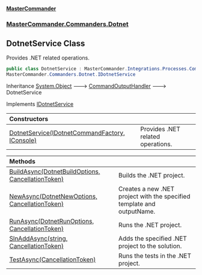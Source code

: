 #### [MasterCommander](MasterCommander.md 'MasterCommander')
### [MasterCommander.Commanders.Dotnet](MasterCommander.md#MasterCommander.Commanders.Dotnet 'MasterCommander.Commanders.Dotnet')

## DotnetService Class

Provides .NET related operations.

```csharp
public class DotnetService : MasterCommander.Integrations.Processes.CommandOutputHandler,
MasterCommander.Commanders.Dotnet.IDotnetService
```

Inheritance [System.Object](https://docs.microsoft.com/en-us/dotnet/api/System.Object 'System.Object') &#129106; [CommandOutputHandler](CommandOutputHandler.md 'MasterCommander.Integrations.Processes.CommandOutputHandler') &#129106; DotnetService

Implements [IDotnetService](IDotnetService.md 'MasterCommander.Commanders.Dotnet.IDotnetService')

| Constructors | |
| :--- | :--- |
| [DotnetService(IDotnetCommandFactory, IConsole)](DotnetService.DotnetService(IDotnetCommandFactory,IConsole).md 'MasterCommander.Commanders.Dotnet.DotnetService.DotnetService(MasterCommander.Commanders.Dotnet.IDotnetCommandFactory, MasterCommander.Core.Display.IConsole)') | Provides .NET related operations. |

| Methods | |
| :--- | :--- |
| [BuildAsync(DotnetBuildOptions, CancellationToken)](DotnetService.BuildAsync(DotnetBuildOptions,CancellationToken).md 'MasterCommander.Commanders.Dotnet.DotnetService.BuildAsync(MasterCommander.Commanders.Dotnet.CmdBuild.DotnetBuildOptions, System.Threading.CancellationToken)') | Builds the .NET project. |
| [NewAsync(DotnetNewOptions, CancellationToken)](DotnetService.NewAsync(DotnetNewOptions,CancellationToken).md 'MasterCommander.Commanders.Dotnet.DotnetService.NewAsync(MasterCommander.Commanders.Dotnet.CmdNew.Options.DotnetNewOptions, System.Threading.CancellationToken)') | Creates a new .NET project with the specified template and outputName. |
| [RunAsync(DotnetRunOptions, CancellationToken)](DotnetService.RunAsync(DotnetRunOptions,CancellationToken).md 'MasterCommander.Commanders.Dotnet.DotnetService.RunAsync(MasterCommander.Commanders.Dotnet.CmdRun.DotnetRunOptions, System.Threading.CancellationToken)') | Runs the .NET project. |
| [SlnAddAsync(string, CancellationToken)](DotnetService.SlnAddAsync(string,CancellationToken).md 'MasterCommander.Commanders.Dotnet.DotnetService.SlnAddAsync(string, System.Threading.CancellationToken)') | Adds the specified .NET project to the solution. |
| [TestAsync(CancellationToken)](DotnetService.TestAsync(CancellationToken).md 'MasterCommander.Commanders.Dotnet.DotnetService.TestAsync(System.Threading.CancellationToken)') | Runs the tests in the .NET project. |
